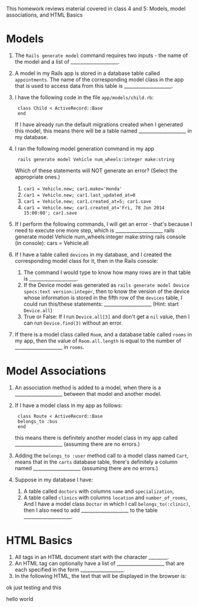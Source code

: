 This homework reviews material covered in class 4 and 5: Models, model associations, and HTML Basics

# Models

1. The `Rails generate model` command requires two inputs - the name of the model and a list of ____________________.
1. A model in my Rails app is stored in a database table called `appointments`. The name of the corresponding model class in the app that is used to access data from this table is ____________________.
1. I have the following code in the file `app/models/child.rb`:

        class Child < ActiveRecord::Base
        end
   If I have already run the default migrations created when I generated this model, this means there will be a table named ____________________ in my database.
1. I ran the following model generation command in my app

        rails generate model Vehicle num_wheels:integer make:string

     Which of these statements will NOT generate an error? (Select the appropriate ones.)

    1. `car1 = Vehicle.new; car1.make='Honda'`
    1. `car1 = Vehicle.new; car1.last_updated_at=0`
    1. `car1 = Vehicle.new; car1.created_at=5; car1.save`
    1. `car1 = Vehicle.new; car1.created_at='Fri, 78 Jun 2014 15:00:00'; car1.save`
1. If I perform the following commands, I will get an error - that's because I need to execute one more step, which is ____________________
        rails generate model Vehicle num_wheels:integer make:string
        rails console
        (in console): cars = Vehicle.all
1. If I have a table called `devices` in my database, and I created the corresponding model class for it, then in the Rails console:
   1. The command I would type to know how many rows are in that table is ____________________.
   1. If the Device model was generated as `rails generate model Device specs:text version:integer`, then to know the version of the device whose information is stored in the fifth row of the `devices` table, I could run this/these statements: ____________________ (Hint: start `Device.all`)
   1. True or False: If I run `Device.all[3]` and don't get a `nil` value, then I can run `Device.find(3)` without an error.
1. If there is a model class called `Room`, and a database table called `rooms` in my app, then the value of `Room.all.length` is equal to the number of ____________________ in `rooms`.

# Model Associations

1. An association method is added to a model, when there is a ____________________ between that model and another model.
1. If I have a model class in my app as follows:

        class Route < ActiveRecord::Base
	    belongs_to :bus
        end

     this means there is definitely another model class in my app called ____________________ (assuming there are no errors.)
1. Adding the `belongs_to :user` method call to a model class named `Cart`, means that in the `carts` database table, there's definitely a column named ____________________ (assuming there are no errors.)
1. Suppose in my database I have:
   1. A table called `doctors` with columns `name` and `specialization`,
   1. A table called `clinics` with columns `location` and `number_of_rooms`,
   And I have a model class `Doctor` in which I call `belongs_to(:clinic)`, then I also need to add ____________________ to the table ____________________.

# HTML Basics

1. All tags in an HTML document start with the character ________.
1. An HTML tag can optionally have a list of ____________________ that are each specified in the form __________________.
1. In the following HTML, the text that will be displayed in the browser is:

ok just testing
and this

hello world

